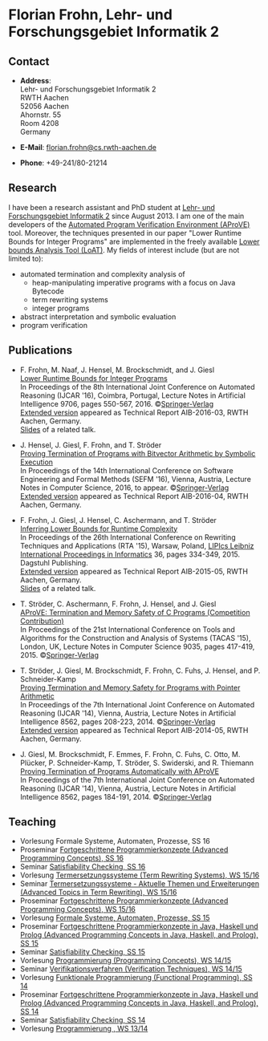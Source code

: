 ---
---

# Florian Frohn, Lehr- und Forschungsgebiet Informatik 2

## Contact

* **Address**:  
  Lehr- und Forschungsgebiet Informatik 2  
  RWTH Aachen  
  52056 Aachen  
  Ahornstr. 55  
  Room 4208  
  Germany

* **E-Mail**: florian.frohn@cs.rwth-aachen.de
* **Phone**: +49-241/80-21214

## Research

I have been a research assistant and PhD student at [Lehr- und Forschungsgebiet Informatik 2](http://www-i2.informatik.rwth-aachen.de/lufgi2) since August 2013.
I am one of the main developers of the [Automated Program Verification Environment (AProVE)](http://aprove.informatik.rwth-aachen.de/) tool.
Moreover, the techniques presented in our paper "Lower Runtime Bounds for Integer Programs" are implemented in the freely available [Lower bounds Analysis Tool (LoAT)](https://github.com/aprove-developers/LoAT).
My fields of interest include (but are not limited to): 


* automated termination and complexity analysis of
  * heap-manipulating imperative programs with a focus on Java Bytecode
  * term rewriting systems
  * integer programs
* abstract interpretation and symbolic evaluation
* program verification

## Publications

* F. Frohn, M. Naaf, J. Hensel, M. Brockschmidt, and J. Giesl  
  [Lower Runtime Bounds for Integer Programs](http://verify.rwth-aachen.de/giesl/papers/IJCAR2016.pdf)  
  In Proceedings of the 8th International Joint Conference on Automated Reasoning (IJCAR '16), Coimbra, Portugal, Lecture Notes in Artificial Intelligence 9706, pages 550-567, 2016. ©[Springer-Verlag](http://www.springer.de/comp/lncs/index.html)  
  [Extended version](http://sunsite.informatik.rwth-aachen.de/Publications/AIB/2016/2016-03.pdf) appeared as Technical Report AIB-2016-03, RWTH Aachen, Germany.  
  [Slides](https://ffrohn.github.io/lower_bounds_its_slides.pdf) of a related talk.

* J. Hensel, J. Giesl, F. Frohn, and T. Ströder  
  [Proving Termination of Programs with Bitvector Arithmetic by Symbolic Execution](http://verify.rwth-aachen.de/giesl/papers/SEFM16.pdf)  
  In Proceedings of the 14th International Conference on Software Engineering and Formal Methods (SEFM '16), Vienna, Austria, Lecture Notes in Computer Science, 2016, to appear. ©[Springer-Verlag](http://www.springer.de/comp/lncs/index.html)  
  [Extended version](http://sunsite.informatik.rwth-aachen.de/Publications/AIB/2016/2016-04.pdf) appeared as Technical Report AIB-2016-04, RWTH Aachen, Germany.

* F. Frohn, J. Giesl, J. Hensel, C. Aschermann, and T. Ströder  
  [Inferring Lower Bounds for Runtime Complexity](http://verify.rwth-aachen.de/giesl/papers/RTA2015.pdf)  
  In Proceedings of the 26th International Conference on Rewriting Techniques and Applications (RTA '15), Warsaw, Poland, [LIPIcs Leibniz International Proceedings in Informatics](http://www.dagstuhl.de/en/publications/lipics/) 36, pages 334-349, 2015. Dagstuhl Publishing.  
  [Extended version](http://sunsite.informatik.rwth-aachen.de/Publications/AIB/2015/2015-05.pdf) appeared as Technical Report AIB-2015-05, RWTH Aachen, Germany.  
  [Slides](http://verify.rwth-aachen.de/giesl/papers/talkLowerBounds.pdf) of a related talk. 

* T. Ströder, C. Aschermann, F. Frohn, J. Hensel, and J. Giesl  
  [AProVE: Termination and Memory Safety of C Programs (Competition Contribution)](http://verify.rwth-aachen.de/giesl/papers/SVCOMP2015.pdf)  
  In Proceedings of the 21st International Conference on Tools and Algorithms for the Construction and Analysis of Systems (TACAS '15), London, UK, Lecture Notes in Computer Science 9035, pages 417-419, 2015. ©[Springer-Verlag](http://www.springer.de/comp/lncs/index.html)

* T. Ströder, J. Giesl, M. Brockschmidt, F. Frohn, C. Fuhs, J. Hensel, and P. Schneider-Kamp  
  [Proving Termination and Memory Safety for Programs with Pointer Arithmetic](http://verify.rwth-aachen.de/giesl/papers/IJCAR14-LLVM.pdf)  
  In Proceedings of the 7th International Joint Conference on Automated Reasoning (IJCAR '14), Vienna, Austria, Lecture Notes in Artificial Intelligence 8562, pages 208-223, 2014. ©[Springer-Verlag](http://www.springer.de/comp/lncs/index.html)  
  [Extended version](http://verify.rwth-aachen.de/giesl/papers/aib-2014-05.pdf) appeared as Technical Report AIB-2014-05, RWTH Aachen, Germany.

* J. Giesl, M. Brockschmidt, F. Emmes, F. Frohn, C. Fuhs, C. Otto, M. Plücker, P. Schneider-Kamp, T. Ströder, S. Swiderski, and   R. Thiemann  
  [Proving Termination of Programs Automatically with AProVE](http://verify.rwth-aachen.de/giesl/papers/IJCAR14-AProVE.pdf)  
  In Proceedings of the 7th International Joint Conference on Automated Reasoning (IJCAR '14), Vienna, Austria, Lecture Notes in Artificial Intelligence 8562, pages 184-191, 2014. ©[Springer-Verlag](http://www.springer.de/comp/lncs/index.html) 

## Teaching

* Vorlesung Formale Systeme, Automaten, Prozesse, SS 16
* Proseminar [Fortgeschrittene Programmierkonzepte (Advanced Programming Concepts), SS 16](http://verify.rwth-aachen.de/proseminar/PK16)
* Seminar [Satisfiability Checking, SS 16](http://verify.rwth-aachen.de/seminar/SAT16)
* Vorlesung [Termersetzungssysteme (Term Rewriting Systems), WS 15/16](http://verify.rwth-aachen.de/tes15/)
* Seminar [Termersetzungssysteme - Aktuelle Themen und Erweiterungen (Advanced Topics in Term Rewriting), WS 15/16](http://verify.rwth-aachen.de/seminar/TES15)
* Proseminar [Fortgeschrittene Programmierkonzepte (Advanced Programming Concepts), WS 15/16](http://verify.rwth-aachen.de/proseminar/PK1516)
* Vorlesung [Formale Systeme, Automaten, Prozesse, SS 15](http://www.lii.rwth-aachen.de/en/lehre/8-lehre/82-formale-systeme-automaten-prozesse-ss15.html)
* Proseminar [Fortgeschrittene Programmierkonzepte in Java, Haskell und Prolog (Advanced Programming Concepts in Java, Haskell, and Prolog), SS 15](http://verify.rwth-aachen.de/proseminar/PK15)
* Seminar [Satisfiability Checking, SS 15](http://verify.rwth-aachen.de/seminar/SAT15)
* Vorlesung [Programmierung (Programming Concepts), WS 14/15](http://verify.rwth-aachen.de/programmierungWS14)
* Seminar [Verifikationsverfahren (Verification Techniques), WS 14/15](http://verify.rwth-aachen.de/seminar/VV14)
* Vorlesung [Funktionale Programmierung (Functional Programming), SS 14](http://verify.rwth-aachen.de/fp14)
* Proseminar [Fortgeschrittene Programmierkonzepte in Java, Haskell und Prolog (Advanced Programming Concepts in Java, Haskell, and Prolog), SS 14](http://verify.rwth-aachen.de/proseminar/PK14)
* Seminar [Satisfiability Checking, SS 14](http://verify.rwth-aachen.de/seminar/SAT14)
* Vorlesung [Programmierung , WS 13/14](http://tcs.rwth-aachen.de/lehre/Progra/WS2013/)
